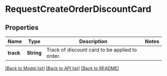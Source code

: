 # RequestCreateOrderDiscountCard

## Properties

Name | Type | Description | Notes
------------ | ------------- | ------------- | -------------
**track** | **String** | Track of discount card to be applied to order. | 

[[Back to Model list]](../README.md#documentation-for-models) [[Back to API list]](../README.md#documentation-for-api-endpoints) [[Back to README]](../README.md)


